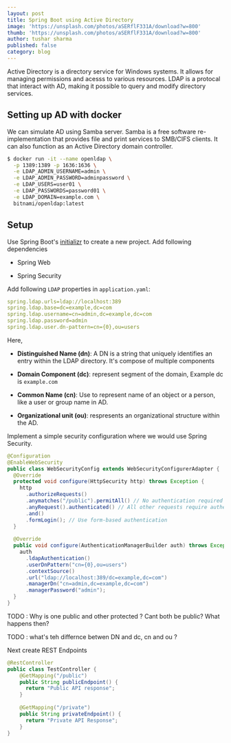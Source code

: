 ```yaml
---
layout: post
title: Spring Boot using Active Directory
image: 'https://unsplash.com/photos/aSERflF331A/download?w=800'
thumb: 'https://unsplash.com/photos/aSERflF331A/download?w=800'
author: tushar sharma
published: false
category: blog
---
```


Active Directory is a directory service for Windows systems. It allows for managing permissions and acesss to various resources. LDAP is a protocal that interact with AD, making it possible to query and modify directory services.

## Setting up AD with docker

We can simulate AD using Samba server. Samba is a free software re-implementation that provides file and print services to SMB/CIFS clients. It can also function as an Active Directory domain controller.


```bash
$ docker run -it --name openldap \
  -p 1389:1389 -p 1636:1636 \
  -e LDAP_ADMIN_USERNAME=admin \
  -e LDAP_ADMIN_PASSWORD=adminpassword \
  -e LDAP_USERS=user01 \
  -e LDAP_PASSWORDS=password01 \
  -e LDAP_DOMAIN=example.com \
  bitnami/openldap:latest
```
## Setup

Use Spring Boot's [initializr](https://start.spring.io/) to create a new project. Add following dependencies

- Spring Web

- Spring Security

Add following `LDAP` properties in `application.yaml`:

```yaml
spring.ldap.urls=ldap://localhost:389
spring.ldap.base=dc=example,dc=com
spring.ldap.username=cn=admin,dc=example,dc=com
spring.ldap.password=admin
spring.ldap.user.dn-pattern=cn={0},ou=users
```

Here, 

- **Distinguished Name (dn)**: A DN is a string that uniquely identifies an entry within the LDAP directory. It's compose of multiple components

- **Domain Component (dc)**: represent segment of the domain, Example dc is `example.com`

- **Common Name (cn)**: Use to represent name of an object or a person, like a user or group name in AD.

- **Organizational unit (ou)**: respresents an organizational structure within the AD.

Implement a simple security configuration where we would use Spring Security. 

```java
@Configuration
@EnableWebSecurity
public class WebSecurityConfig extends WebSecurityConfigurerAdapter {
  @Override
  protected void configure(HttpSecurity http) throws Exception {
    http
      .authorizeRequests()
      .anymatches("/public").permitAll() // No authentication required for /public
      .anyRequest().authenticated() // All other requests require authentication
      .and()
      .formLogin(); // Use form-based authentication
  }
  
  @Override
  public void configure(AuthenticationManagerBuilder auth) throws Exception {
    auth
      .ldapAuthentication()
      .userDnPattern("cn={0},ou=users")
      .contextSource()
      .url("ldap://localhost:389/dc=example,dc=com")
      .managerDn("cn=admin,dc=example,dc=com")
      .managerPassword("admin");
  }
}


```

TODO : Why is one public and other protected ? Cant both be public? What happens then?

TODO : what's teh differnce betwen DN and dc, cn and ou ?

Next create REST Endpoints 

```java
@RestController
public class TestController {
    @GetMapping("/public")
    public String publicEndpoint() {
      return "Public API response";
    }
  
    @GetMapping("/private")
    public String privateEndpoint() {
      return "Private API Response";
    }
}
```
 
 


